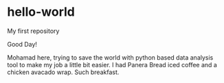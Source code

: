 # hello-world
My first repository

Good Day!

Mohamad here, trying to save the world with python based data analysis tool to make my job a little bit easier.
I had Panera Bread iced coffee and a chicken avacado wrap. Such breakfast. 
